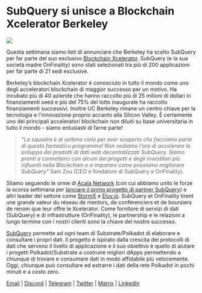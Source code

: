 # SubQuery si unisce a Blockchain Xcelerator Berkeley

![](https://miro.medium.com/max/1400/0*gYUy-1COtbpLV1X1)


Questa settimana siamo lieti di annunciare che Berkeley ha scelto SubQuery per far parte del suo esclusivo [Blockchain Xcelerator](https://www.xcelerator.berkeley.edu/). SubQuery (e la sua società madre OnFinality) sono stati selezionati tra più di 200 applicazioni per far parte di 21 sedi esclusive.

Berkeley’s blockchain Xcelerator è conosciuto in tutto il mondo come uno degli acceleratori blockchain di maggior successo per un motivo. Ha incubato più di 40 aziende che hanno raccolto più di 25 milioni di dollari in finanziamenti seed e più del 75% del lotto inaugurale ha raccolto finanziamenti successivi. Inoltre UC Berkeley rimane un centro chiave per la tecnologia e l'innovazione proprio accanto alla Silicon Valley. È certamente uno dei principali acceleratori blockchain non diluiti su base universitaria in tutto il mondo - siamo entusiasti di farne parte!

> _"La squadra è al settimo cielo per aver scoperto che facciamo parte di questo fantastico programma! Non vediamo l'ora di accelerare lo sviluppo dei prodotti di dati web decentralizzati SubQuery. Siamo pronti a connetterci con alcuni dei progetti e degli investitori più influenti nella Blockchain e a imparare come possiamo migliorare SubQuery"_ Sam Zou (CEO e fondatore di SubQuery e OnFinality).

Stiamo seguendo le orme di [Acala Network](https://acala.network/) (con cui abbiamo unito le forze la scorsa settimana per [lanciare il primo progetto di partner SubQuery](https://subquery.medium.com/subquery-integrates-acala-to-aggregate-and-serve-defi-data-to-polkadot-and-kusama-builders-fc9af6a7aae1)) e altri leader del settore come [StormX](https://stormx.io/) e [Eluv.io](https://eluv.io/). SubQuery et OnFinality tirent une grande valeur du réseau de mentors, de conférenciers et de boursiers de renom que leur offre le Xcelerator. Come fornitore di servizi di dati (SubQuery) e di infrastrutture (OnFinality), le partnership e le relazioni a lungo termine con i nostri clienti sono la chiave del nostro successo.

[SubQuery](https://www.subquery.network/) permette ad ogni team di Substrate/Polkadot di elaborare e consultare i propri dati. Il progetto è ispirato dalla crescita dei protocolli di dati che servono il livello di applicazione e il suo obiettivo è quello di aiutare i progetti Polkadot/Substrate a costruire migliori dApps permettendo a chiunque di trovare e consumare dati in modo affidabile più velocemente. Oggi, chiunque può consultare ed estrarre i dati della rete Polkadot in pochi minuti e a costo zero.

[Email](mailto:hello@subquery.network) | [Discord](https://discord.com/invite/78zg8aBSMG) | [Telegram](https://t.me/subquerynetwork) | [Twitter](https://twitter.com/subquerynetwork) | [Matrix](https://matrix.to/#/#subquery:matrix.org) | [LinkedIn](https://www.linkedin.com/company/subquery)

